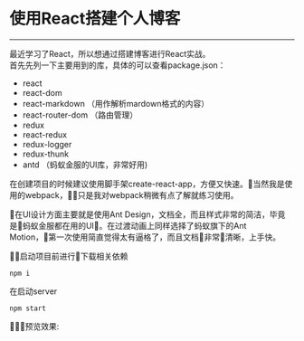 # 使用React搭建个人博客
---

最近学习了React，所以想通过搭建博客进行React实战。  
首先先列一下主要用到的库，具体的可以查看package.json：
- react
- react-dom
- react-markdown  （用作解析mardown格式的内容）
- react-router-dom  （路由管理）
- redux
- react-redux
- redux-logger
- redux-thunk
- antd （蚂蚁金服的UI库，非常好用)

在创建项目的时候建议使用脚手架create-react-app，方便又快速。当然我是使用的webpack，只是我对webpack稍微有点了解就练习使用。

在UI设计方面主要就是使用Ant Design，文档全，而且样式非常的简洁，毕竟是蚂蚁金服都在用的UI。在过渡动画上同样选择了蚂蚁旗下的Ant Motion，第一次使用简直觉得太有逼格了，而且文档非常清晰，上手快。

启动项目前进行下载相关依赖

`npm i`

在启动server

`npm start`

预览效果:
